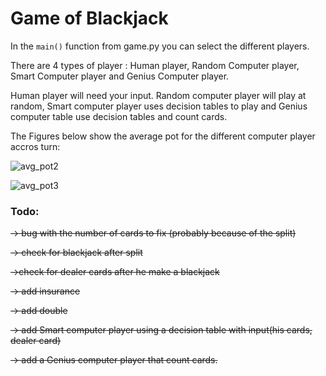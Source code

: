 # Game of Blackjack

In the `main()` function from game.py you can select the different players.

There are 4 types of player : Human player, Random Computer player, Smart Computer player and Genius Computer player.

Human player will need your input.
Random computer player will play at random, Smart computer player uses decision tables to play and Genius computer table use decision tables and count cards.

The Figures below show the average pot for the different computer player accros turn:


![avg_pot2](https://user-images.githubusercontent.com/96018383/209431760-a8a78e79-9543-42e1-a7cf-ee86f79fdbe6.png)

![avg_pot3](https://user-images.githubusercontent.com/96018383/209431768-7ea15e88-cf65-465b-b7c6-ae5e0a0a0966.png)



### Todo:

~~-> bug with the number of cards to fix (probably because of the split)~~

~~-> check for blackjack after split~~

~~->check for dealer cards after he make a blackjack~~

~~-> add insurance~~

~~-> add double~~

~~-> add Smart computer player using a decision table with
  input(his cards, dealer card)~~

~~-> add a Genius computer player that count cards.~~
